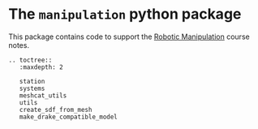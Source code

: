# The `manipulation` python package

This package contains code to support the [Robotic Manipulation](http://manipulation.mit.edu) course notes.

```{eval-rst}
.. toctree::
   :maxdepth: 2

   station
   systems
   meshcat_utils
   utils
   create_sdf_from_mesh
   make_drake_compatible_model
```

